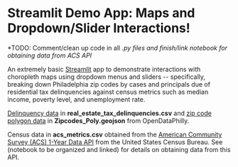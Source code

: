# Streamlit Demo App: Maps and Dropdown/Slider Interactions!

*TODO: Comment/clean up code in all *.py files and finish/link notebook for obtaining data from ACS API*

An extremely basic [Streamlit](https://www.streamlit.io/) app to demonstrate interactions with choropleth maps using dropdown menus and sliders -- specifically, breaking down Philadelphia zip codes by cases and principals due of residential tax delinquencies against census metrics such as median income, poverty level, and unemployment rate.

[Delinquency data](https://www.opendataphilly.org/dataset/property-tax-delinquencies) in **real_estate_tax_delinquencies.csv** and [zip code polygon data](https://www.opendataphilly.org/dataset/zip-codes) in **Zipcodes_Poly.geojson** from OpenDataPhilly.

Census data in **acs_metrics.csv** obtained from the [American Community Survey (ACS) 1-Year Data API](https://www.census.gov/data/developers/data-sets/acs-1year.html) from the United States Census Bureau. See (notebook to be organized and linked) for details on obtaining data from this API.